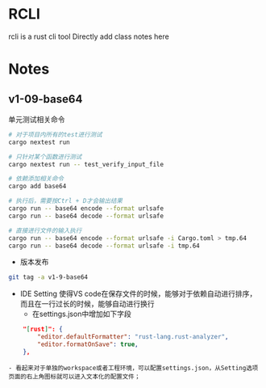 # RCLI

rcli is a rust cli tool
Directly add class notes here

# Notes

## v1-09-base64

单元测试相关命令
```bash
# 对于项目内所有的test进行测试
cargo nextest run

# 只针对某个函数进行测试
cargo nextest run -- test_verify_input_file
```

```bash
# 依赖添加相关命令
cargo add base64
```

```bash
# 执行后，需要按Ctrl + D才会输出结果
cargo run -- base64 encode --format urlsafe
cargo run -- base64 decode --format urlsafe
```

```bash
# 直接进行文件的输入执行
cargo run -- base64 encode --format urlsafe -i Cargo.toml > tmp.64
cargo run -- base64 decode --format urlsafe -i tmp.64
```

- 版本发布
```bash
git tag -a v1-9-base64
```

- IDE Setting 使得VS code在保存文件的时候，能够对于依赖自动进行排序，而且在一行过长的时候，能够自动进行换行
    - 在settings.json中增加如下字段
```json
    "[rust]": {
        "editor.defaultFormatter": "rust-lang.rust-analyzer",
        "editor.formatOnSave": true,
    },
```

    - 看起来对于单独的workspace或者工程环境，可以配置settings.json，从Setting选项页面的右上角图标就可以进入文本化的配置文件；
